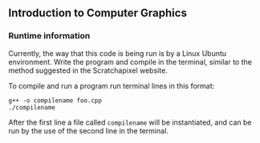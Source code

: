 ## Introduction to Computer Graphics
### Runtime information
Currently, the way that this code is being run is by a Linux Ubuntu environment. Write the program and compile in the terminal, similar to the method suggested in the Scratchapixel website.

To compile and run a program run terminal lines in this format:
```
g++ -o compilename foo.cpp
./compilename
```
After the first line a file called `compilename` will be instantiated, and can be run by the use of the second line in the terminal.